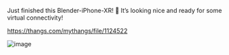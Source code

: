 Just finished this Blender-iPhone-XR! 📱 It’s looking nice and ready for some virtual connectivity!

https://thangs.com/mythangs/file/1124522

![image](https://github.com/user-attachments/assets/a2c0052e-dfd4-4f0d-9d74-7bd07ec79b97)
